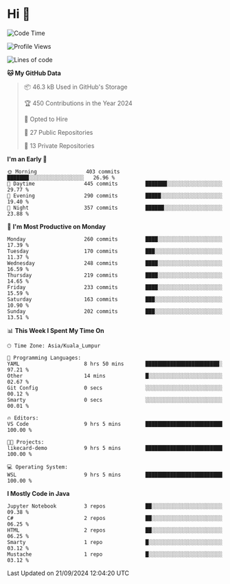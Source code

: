 <h1>Hi 👋</h1>

<!--START_SECTION:waka-->
![Code Time](http://img.shields.io/badge/Code%20Time-730%20hrs%2038%20mins-blue)

![Profile Views](http://img.shields.io/badge/Profile%20Views-0-blue)

![Lines of code](https://img.shields.io/badge/From%20Hello%20World%20I%27ve%20Written-1.2%20million%20lines%20of%20code-blue)

**🐱 My GitHub Data** 

> 📦 46.3 kB Used in GitHub's Storage 
 > 
> 🏆 450 Contributions in the Year 2024
 > 
> 💼 Opted to Hire
 > 
> 📜 27 Public Repositories 
 > 
> 🔑 13 Private Repositories 
 > 
**I'm an Early 🐤** 

```text
🌞 Morning                403 commits         ███████░░░░░░░░░░░░░░░░░░   26.96 % 
🌆 Daytime                445 commits         ███████░░░░░░░░░░░░░░░░░░   29.77 % 
🌃 Evening                290 commits         █████░░░░░░░░░░░░░░░░░░░░   19.40 % 
🌙 Night                  357 commits         ██████░░░░░░░░░░░░░░░░░░░   23.88 % 
```
📅 **I'm Most Productive on Monday** 

```text
Monday                   260 commits         ████░░░░░░░░░░░░░░░░░░░░░   17.39 % 
Tuesday                  170 commits         ███░░░░░░░░░░░░░░░░░░░░░░   11.37 % 
Wednesday                248 commits         ████░░░░░░░░░░░░░░░░░░░░░   16.59 % 
Thursday                 219 commits         ████░░░░░░░░░░░░░░░░░░░░░   14.65 % 
Friday                   233 commits         ████░░░░░░░░░░░░░░░░░░░░░   15.59 % 
Saturday                 163 commits         ███░░░░░░░░░░░░░░░░░░░░░░   10.90 % 
Sunday                   202 commits         ███░░░░░░░░░░░░░░░░░░░░░░   13.51 % 
```


📊 **This Week I Spent My Time On** 

```text
🕑︎ Time Zone: Asia/Kuala_Lumpur

💬 Programming Languages: 
YAML                     8 hrs 50 mins       ████████████████████████░   97.21 % 
Other                    14 mins             █░░░░░░░░░░░░░░░░░░░░░░░░   02.67 % 
Git Config               0 secs              ░░░░░░░░░░░░░░░░░░░░░░░░░   00.12 % 
Smarty                   0 secs              ░░░░░░░░░░░░░░░░░░░░░░░░░   00.01 % 

🔥 Editors: 
VS Code                  9 hrs 5 mins        █████████████████████████   100.00 % 

🐱‍💻 Projects: 
likecard-demo            9 hrs 5 mins        █████████████████████████   100.00 % 

💻 Operating System: 
WSL                      9 hrs 5 mins        █████████████████████████   100.00 % 
```

**I Mostly Code in Java** 

```text
Jupyter Notebook         3 repos             ██░░░░░░░░░░░░░░░░░░░░░░░   09.38 % 
C#                       2 repos             ██░░░░░░░░░░░░░░░░░░░░░░░   06.25 % 
HTML                     2 repos             ██░░░░░░░░░░░░░░░░░░░░░░░   06.25 % 
Smarty                   1 repo              █░░░░░░░░░░░░░░░░░░░░░░░░   03.12 % 
Mustache                 1 repo              █░░░░░░░░░░░░░░░░░░░░░░░░   03.12 % 
```




 Last Updated on 21/09/2024 12:04:20 UTC
<!--END_SECTION:waka-->
